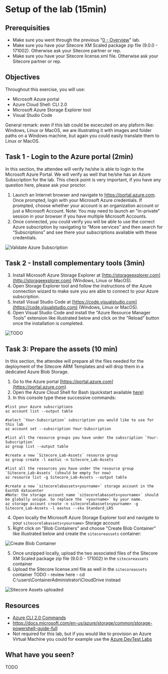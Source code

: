 # Setup of the lab (15min)

## Prerequisities

- Make sure you went through the previous "[0 - Overview](../0%20-%20Overview/README.md)" lab.
- Make sure you have your Sitecore XM Scaled package zip file (9.0.0 - 171002). Otherwise ask your Sitecore partner or rep.
- Make sure you have your Sitecore license.xml file. Otherwise ask your Sitecore partner or rep.

## Objectives

Throughout this exercise, you will use:
- Microsoft Azure portal
- Azure Cloud Shell: CLI 2.0
- Microsoft Azure Storage Explorer tool
- Visual Studio Code

General remark: even if this lab could be excecuted on any plaform like: Windows, Linux or MacOS, we are illustrating it with images and folder paths on a Windows machine, but again you could easily translate them to Linux or MacOS.

## Task 1 - Login to the Azure portal (2min)

In this section, the attendee will verify he/she is able to login to the Microsoft Azure Portal. We will verify as well that he/she has an Azure Subscription for the lab. This check point is very important, if you have any question here, please ask your proctor.
1.	Launch an Internet browser and navigate to https://portal.azure.com. Once prompted, login with your Microsoft Azure credentials. If prompted, choose whether your account is an organization account or just a Microsoft Account. 
Note: You may need to launch an "in-private" session in your browser if you have multiple Microsoft Accounts.  
2.	Once connected, you could verify you will be able to use the correct Azure subscription by navigating to “More services” and then search for “Subscriptions” and see there your subscriptions available with these credentials.

![Validate Azure Subscription](./imgs/validate%20subscription.png)

## Task 2 - Install complementary tools (3min)

3. Install Microsoft Azure Storage Explorer at [http://storageexplorer.com](http://storageexplorer.com) (Windows, Linux or MacOS).
4. Open Storage Explorer tool and follow the instructions of the Azure connection wizard to make sure you are able to connect to your Azure subscription.
4. Install Visual Studio Code at [https://code.visualstudio.com](https://code.visualstudio.com) (Windows, Linux or MacOS).
5. Open Visual Studio Code and install the "Azure Resource Manager Tools" extension like illustrated below and click on the "Reload" button once the installation is completed.

![TODO](./imgs/arm%20tools%20extension.png)

## Task 3: Prepare the assets (10 min)

In this section, the attendee will prepare all the files needed for the deployment of the Sitecore ARM Templates and will drop them in a dedicated Azure Blob Storage.

1. Go to the Azure portal [https://portal.azure.com](https://portal.azure.com)
2. Open the Azure Cloud Shell for Bash (quickstart available [here](https://docs.microsoft.com/en-us/azure/cloud-shell/quickstart))
3. In this console type these successive commands:
```
#list your Azure subscriptions
az account list --output table

#select `Your-Subscription` subscription you would like to use for this lab
az account set --subscription Your-Subscription

#list all the resource groups you have under the subscription `Your-Subscription`
az group list --output table

#create a new `Sitecore_Lab-Assets` resource group
az group create -l eastus -n Sitecore_Lab-Assets

#list all the resources you have under the resource group `Sitecore_Lab-Assets` (should be empty for now)
az resource list -g Sitecore_Lab-Assets --output table

#create a new `sitecorelabassets<yourname>` storage account in the EastUS datacenter
#Note: the storage account name `sitecorelabassets<yourname>` should be globally unique. So replace the `<yourname>` by your name.
az storage account create -n sitecorelabassets<yourname> -g Sitecore_Lab-Assets -l eastus --sku Standard_LRS
```

4. Open locally the Microsoft Azure Storage Explorer tool and navigate to your `sitecorelabassets<yourname>` Storage account
5. Right click on "Blob Containers" and choose "Create Blob Container" like illustrated below and create the `sitecoreassets` container:

![Create Blob Container](./imgs/create%20blob%20container.PNG)

5. Once unzipped locally, upload the two associated files of the Sitecore XM Scaled package zip file (9.0.0 - 171002) in the `sitecoreassets` container
6. Upload the Sitecore license.xml file as well in the `sitecoreassets` container
TODO - review here - cd C:\users\ContainerAdministrator\CloudDrive instead

![Sitecore Assets uploaded](./imgs/sitecore%20assets%20uploaded.PNG)

## Resources

- [Azure CLI 2.0 Commands](https://docs.microsoft.com/en-us/cli/azure/?view=azure-cli-latest)
- https://docs.microsoft.com/en-us/azure/storage/common/storage-powershell-guide-full
- Not required for this lab, but if you would like to provision an Azure Virtual Machine you could for example use the [Azure DevTest Labs](https://docs.microsoft.com/en-us/azure/devtest-lab/devtest-lab-overview)

## What have you seen?

TODO